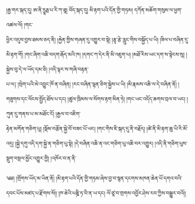 ﻿  
།རྒྱ་གར་སྐད་དུ། ཨ་ནི་ཏྱཱརྠ་པ་རི་ཀ་ཐཱ། བོད་སྐད་དུ། མི་རྟག་པའི་དོན་གྱི་གཏམ། དཀོན་མཆོག་གསུམ་ལ་ཕྱག་འཚལ་ལོ། །གང་  
ཕྱིར་འདུས་བྱས་ཐམས་ཅད་ནི། །རྐྱེན་གྱིས་གཞན་དུ་འགྱུར་བ་སྟེ། །རྩྭ་རྩེ་རླུང་གིས་བསྐྱོད་པ་ཡི། །ཟིལ་པ་བཞིན་དུ་མི་རྟག་གོ། །གང་ཞིག་འཆི་བདག་རྒོད་མའི་ཁ། །དགང་ཀ་དེར་ནི་མི་འཇུག་པ། །མཐོ་རིས་ཡང་དག་ས་སྟེངས་སུ། །སྐྱེས་བུ་དེ་ལ་ཡོད་དམ་ཅི། །འདི་ལྟར་ས་གཞི་བརྟན་  
པ་ལ༑ །སྲེག་པའི་མེ་འབྱུང་ཁོ་ན་བཞིན། །རང་བཞིན་ལྷན་ཅིག་སྐྱེས་པ་ཡི། །མི་རྣམས་འཆི་ལ་དེ་བཞིན་ནོ། །གཟུགས་དང་ལོངས་སྤྱོད་ཐོས་པ་དང། །ཚུལ་ཁྲིམས་ལ་སོགས་རྟག་མིན་ཏེ། །གང་ཡང་འདོད་ཆགས་བྲལ་བ་ཡང། །ཀུན་དུ་གནས་པ་མ་མཐོང་ངོ། །རྒྱལ་བ་འཇིག་  
རྟེན་མགོན་གཅིག་པུ། །སྡོམ་བརྩོན་སྐྱེ་བོ་བཟང་པོ་ཡང། །གང་གིས་ཇི་སྐད་དུ་ནི་བརྗོད། །ཚེ་ནི་མི་རྟག་ཆུ་ཡི་རི་མོ་འདྲ། །སྐྱེ་དགུ་འདི་དག་སྐྱེ་ན་གཅིག་པུ་སྟེ། །དེ་བཞིན་འཆི་ན་འང་གཅིག་པུ་འཆི་བར་འགྱུར། །འདི་ནི་གཅིག་པུས་སྡུག་བསྔལ་མྱོང་འགྱུར་གྱི། །འཁོར་བ་ན་ནི་  
  
༄༅། །གྲོགས་ཡོད་མ་ཡིན་ནོ། །མི་རྟག་པའི་དོན་གྱི་གཏམ་ཞེས་བྱ་བ་སྙན་དངགས་མཁན་ཆེན་པོ་དགའ་བའི་དབང་པོས་མཛད་པ་རྫོགས་སོ།། །ཁ་ཆེའི་པཎྜི་ཏ་བི་ན་ཡ་དང། ལོ་ཙཱ་བ་གྲགས་འབྱོར་ཤེས་རབ་ཀྱིས་བསྒྱུར་བའོ།།  
  
  
